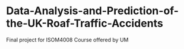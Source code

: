 # Data-Analysis-and-Prediction-of-the-UK-Roaf-Traffic-Accidents

Final project for ISOM4008 Course offered by UM
